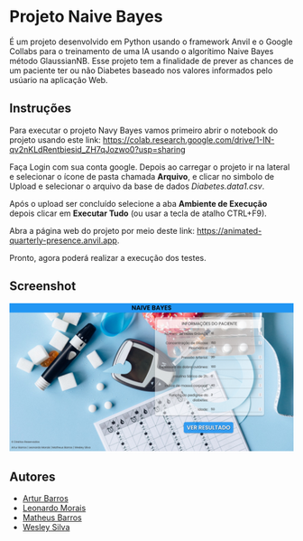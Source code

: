 # Projeto Naive Bayes

É um projeto desenvolvido em Python usando o framework Anvil e o Google Collabs para o treinamento de uma IA usando o algorítimo Naive Bayes método GlaussianNB. Esse projeto tem a finalidade de prever as chances de um paciente ter ou não Diabetes baseado nos valores informados pelo usúario na aplicação Web.
## Instruções

Para executar o projeto Navy Bayes vamos primeiro abrir o notebook do projeto usando este link: https://colab.research.google.com/drive/1-IN-qv2nKLdRentbiesid_ZH7qJozwo0?usp=sharing

Faça Login com sua conta google. Depois ao carregar o projeto ir na lateral e selecionar o ícone de pasta chamada **Arquivo**, e clicar no simbolo de Upload e selecionar o arquivo da base de dados *Diabetes.data1.csv*.

Após o upload ser concluído selecione a aba **Ambiente de Execução** depois clicar em **Executar Tudo** (ou usar a tecla de atalho CTRL+F9).

Abra a página web do projeto por meio deste link:
https://animated-quarterly-presence.anvil.app.

Pronto, agora poderá realizar a execução dos testes.
## Screenshot

![image](https://github.com/instereo4/Diabetes/blob/main/main_page.png?raw=true)


## Autores

- [Artur Barros](https://www.github.com/instereo4)
- [Leonardo Morais](https://github.com/leo-Morais)
- [Matheus Barros](https://github.com/)
- [Wesley Silva](https://github.com/Wesley-Silva02)
